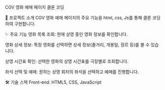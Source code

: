 CGV 영화 예매 페이지 클론 코딩

🌟 프로젝트 소개
CGV 영화 예매 페이지의 주요 기능을 html, css, Js를 통해 클론 코딩하여 구현합니다.

✨ 주요 기능
영화 목록 조회: 현재 상영 중인 영화 정보를 확인합니다.

영화 상세 정보: 특정 영화를 선택하면 상세 정보(줄거리, 개봉일, 장르 등)를 볼 수 있습니다.

상영 시간표 확인: 선택한 영화의 상영 시간표를 극장별로 조회합니다.

좌석 선택 및 예매: 원하는 상영 회차의 좌석을 선택하고 예매를 진행합니다.

🛠️ 기술 스택
Front-end: HTML5, CSS, JavaScript
